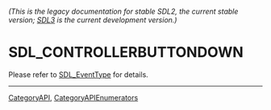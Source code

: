 ###### (This is the legacy documentation for stable SDL2, the current stable version; [SDL3](https://wiki.libsdl.org/SDL3/) is the current development version.)
# SDL_CONTROLLERBUTTONDOWN

Please refer to [SDL_EventType](SDL_EventType) for details.

----
[CategoryAPI](CategoryAPI), [CategoryAPIEnumerators](CategoryAPIEnumerators)

